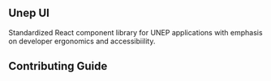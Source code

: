## Unep UI

Standardized React component library for UNEP applications with emphasis on developer ergonomics and accessibiility.


Contributing Guide
---